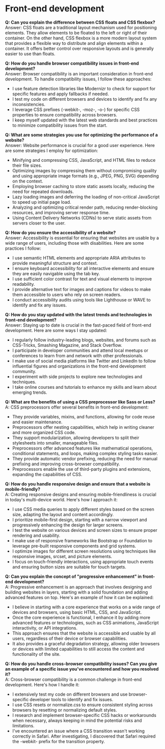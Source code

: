 # Front-end development
**Q: Can you explain the difference between CSS floats and CSS flexbox?**  
Answer: CSS floats are a traditional layout mechanism used for positioning elements. They allow elements to be floated to the left or right of their container. On the other hand, CSS flexbox is a more modern layout system that provides a flexible way to distribute and align elements within a container. It offers better control over responsive layouts and is generally easier to use than floats.

**Q: How do you handle browser compatibility issues in front-end development?**  
Answer: Browser compatibility is an important consideration in front-end development. To handle compatibility issues, I follow these approaches:
   - I use feature detection libraries like Modernizr to check for support for specific features and apply fallbacks if needed.
   - I test my code on different browsers and devices to identify and fix any inconsistencies.
   - I leverage CSS prefixes (-webkit-, -moz-, -o-) for specific CSS properties to ensure compatibility across browsers.
   - I keep myself updated with the latest web standards and best practices to minimize compatibility issues from the start.

**Q: What are some strategies you use for optimizing the performance of a website?**  
Answer: Website performance is crucial for a good user experience. Here are some strategies I employ for optimization:
   - Minifying and compressing CSS, JavaScript, and HTML files to reduce their file sizes.
   - Optimizing images by compressing them without compromising quality and using appropriate image formats (e.g., JPEG, PNG, SVG) depending on the context.
   - Employing browser caching to store static assets locally, reducing the need for repeated downloads.
   - Lazy loading images and deferring the loading of non-critical JavaScript to speed up initial page load.
   - Analyzing and optimizing critical render path, reducing render-blocking resources, and improving server response time.
   - Using Content Delivery Networks (CDNs) to serve static assets from servers closer to the user.

**Q: How do you ensure the accessibility of a website?**  
Answer: Accessibility is essential for ensuring that websites are usable by a wide range of users, including those with disabilities. Here are some practices I follow:
   - I use semantic HTML elements and appropriate ARIA attributes to provide meaningful structure and context.
   - I ensure keyboard accessibility for all interactive elements and ensure they are easily navigable using the tab key.
   - I use sufficient color contrast for text and visual elements to improve readability.
   - I provide alternative text for images and captions for videos to make them accessible to users who rely on screen readers.
   - I conduct accessibility audits using tools like Lighthouse or WAVE to identify and fix any issues.

**Q: How do you stay updated with the latest trends and technologies in front-end development?**  
Answer: Staying up to date is crucial in the fast-paced field of front-end development. Here are some ways I stay updated:
   - I regularly follow industry-leading blogs, websites, and forums such as CSS-Tricks, Smashing Magazine, and Stack Overflow.
   - I participate in developer communities and attend local meetups or conferences to learn from and network with other professionals.
   - I make use of social media platforms like Twitter and LinkedIn to follow influential figures and organizations in the front-end development community.
   - I experiment with side projects to explore new technologies and techniques.
   - I take online courses and tutorials to enhance my skills and learn about emerging trends.

**Q: What are the benefits of using a CSS preprocessor like Sass or Less?**  
A: CSS preprocessors offer several benefits in front-end development:
   - They provide variables, mixins, and functions, allowing for code reuse and easier maintenance.
   - Preprocessors offer nesting capabilities, which help in writing cleaner and more organized CSS code.
   - They support modularization, allowing developers to split their stylesheets into smaller, manageable files.
   - Preprocessors offer advanced features like mathematical operations, conditional statements, and loops, making complex styling tasks easier.
   - They provide automatic vendor prefixing, reducing the need for manual prefixing and improving cross-browser compatibility.
   - Preprocessors enable the use of third-party plugins and extensions, expanding the capabilities of CSS.

**Q: How do you handle responsive design and ensure that a website is mobile-friendly?**  
A: Creating responsive designs and ensuring mobile-friendliness is crucial in today's multi-device world. Here's how I approach it:
   - I use CSS media queries to apply different styles based on the screen size, adapting the layout and content accordingly.
   - I prioritize mobile-first design, starting with a narrow viewport and progressively enhancing the design for larger screens.
   - I test the website on various devices and screen sizes to ensure proper rendering and usability.
   - I make use of responsive frameworks like Bootstrap or Foundation to leverage pre-built responsive components and grid systems.
   - I optimize images for different screen resolutions using techniques like responsive images, srcset, and picture elements.
   - I focus on touch-friendly interactions, using appropriate touch events and ensuring button sizes are suitable for touch targets.

**Q: Can you explain the concept of "progressive enhancement" in front-end development?**  
A: Progressive enhancement is an approach that involves designing and building websites in layers, starting with a solid foundation and adding advanced features on top. Here's an example of how it can be explained:
   - I believe in starting with a core experience that works on a wide range of devices and browsers, using basic HTML, CSS, and JavaScript.
   - Once the core experience is functional, I enhance it by adding more advanced features or technologies, such as CSS animations, JavaScript interactivity, or API integrations.
   - This approach ensures that the website is accessible and usable by all users, regardless of their device or browser capabilities.
   - It also provides a graceful degradation strategy, allowing older browsers or devices with limited capabilities to still access the content and functionality of the site.

**Q: How do you handle cross-browser compatibility issues? Can you give an example of a specific issue you've encountered and how you resolved it?**  
A: Cross-browser compatibility is a common challenge in front-end development. Here's how I handle it:
   - I extensively test my code on different browsers and use browser-specific developer tools to identify and fix issues.
   - I use CSS resets or normalize.css to ensure consistent styling across browsers by resetting or normalizing default styles.
   - I research and implement browser-specific CSS hacks or workarounds when necessary, always keeping in mind the potential risks and limitations.
   - I've encountered an issue where a CSS transition wasn't working correctly in Safari. After investigating, I discovered that Safari required the -webkit- prefix for the transition property. 
